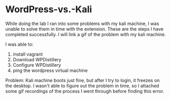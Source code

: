 # WordPress-vs.-Kali
While doing the lab I ran into some problems with my kali machine, I was unable to solve them in time with the extension. These are the steps I have completed successfully. I will link a gif of the problem with my kali machine.

I was able to:
  1. install vagrant
  2. Download WPDistillery
  3. Configure WPDistillery
  4. ping the wordpress virtual machine

Problem:
  Kali machine boots just fine, but after I try to login, it freezes on the desktop. I wasn't able to figure out the problem in time, so I attached some gif recordings of the process I went through before finding this error.

